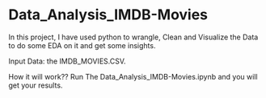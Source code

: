 # Data_Analysis_IMDB-Movies
In this project, I have used python to wrangle, Clean and Visualize the Data to do some EDA on it and get some insights.

Input Data: the IMDB_MOVIES.CSV.

How it will work??
Run The Data_Analysis_IMDB-Movies.ipynb and you will get your results.
